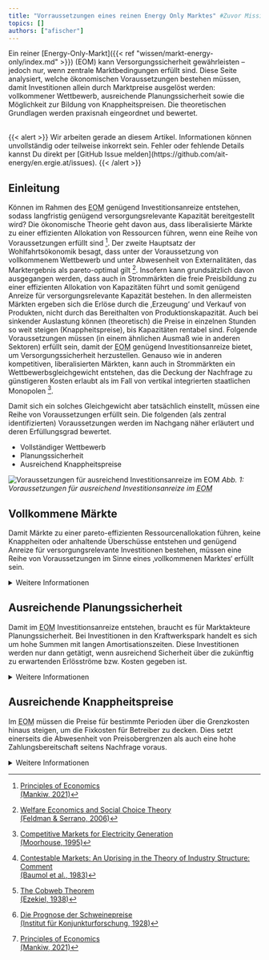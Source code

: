 ```yaml
---
title: "Vorraussetzungen eines reinen Energy Only Marktes" #Zuvor Missing Money - Qualitative Analyse
topics: []
authors: ["afischer"]
---
```

Ein reiner [Energy-Only-Markt]({{< ref "wissen/markt-energy-only/index.md" >}}) (EOM) kann Versorgungssicherheit gewährleisten – jedoch nur, wenn zentrale Marktbedingungen erfüllt sind. Diese Seite analysiert, welche ökonomischen Voraussetzungen bestehen müssen, damit Investitionen allein durch Marktpreise ausgelöst werden: vollkommener Wettbewerb, ausreichende Planungssicherheit sowie die Möglichkeit zur Bildung von Knappheitspreisen. Die theoretischen Grundlagen werden praxisnah eingeordnet und bewertet.

<br>
{{< alert >}}
Wir arbeiten gerade an diesem Artikel. Informationen können unvollständig oder teilweise inkorrekt sein. Fehler oder fehlende Details kannst Du direkt per [GitHub Issue melden](https://github.com/ait-energy/en.ergie.at/issues).
{{< /alert >}}

## Einleitung

Können im Rahmen des <abbr title="Energy-Only-Markt">EOM</abbr> genügend Investitionsanreize entstehen, sodass langfristig genügend versorgungsrelevante Kapazität bereitgestellt wird?
Die ökonomische Theorie geht davon aus, dass liberalisierte Märkte zu einer effizienten Allokation von Ressourcen führen, wenn eine Reihe von Voraussetzungen erfüllt sind [^1]. Der zweite Hauptsatz der Wohlfahrtsökonomik besagt, dass unter der Voraussetzung von vollkommenem Wettbewerb und unter Abwesenheit von Externalitäten, das Marktergebnis als pareto-optimal gilt [^2]. Insofern kann grundsätzlich davon ausgegangen werden, dass auch in Strommärkten die freie Preisbildung zu einer effizienten Allokation von Kapazitäten führt und somit genügend Anreize für versorgungsrelevante Kapazität bestehen.
In den allermeisten Märkten ergeben sich die Erlöse durch die ‚Erzeugung‘ und Verkauf von Produkten, nicht durch das Bereithalten von Produktionskapazität. Auch bei sinkender Auslastung können (theoretisch) die Preise in einzelnen Stunden so weit steigen (Knappheitspreise), bis Kapazitäten rentabel sind. Folgende Voraussetzungen müssen (in einem ähnlichen Ausmaß wie in anderen Sektoren) erfüllt sein, damit der <abbr title="Energy-Only-Markt">EOM</abbr> genügend Investitionsanreize bietet, um Versorgungssicherheit herzustellen. Genauso wie in anderen kompetitiven, liberalisierten Märkten, kann auch in Strommärkten ein Wettbewerbsgleichgewicht entstehen, das die Deckung der Nachfrage zu günstigeren Kosten erlaubt als im Fall von vertikal integrierten staatlichen Monopolen [^3].

Damit sich ein solches Gleichgewicht aber tatsächlich einstellt, müssen eine Reihe von Voraussetzungen erfüllt sein. Die folgenden (als zentral identifizierten) Voraussetzungen werden im Nachgang näher erläutert und deren Erfüllungsgrad bewertet.

- Vollständiger Wettbewerb
- Planungssicherheit
- Ausreichend Knappheitspreise

![Voraussetzungen für ausreichend Investitionsanreize im EOM](/images/voraussetzungen_eines_EOM/voraussetzungen_fuer_ausreichend_investitionsanreize_im_eom.jpg)
*Abb. 1: Voraussetzungen für ausreichend Investitionsanreize im <abbr title="Energy-Only-Markt">EOM</abbr>*


## Vollkommene Märkte

Damit Märkte zu einer pareto-effizienten Ressourcenallokation führen, keine Knappheiten oder anhaltende Überschüsse entstehen und genügend Anreize für versorgungsrelevante Investitionen bestehen, müssen eine Reihe von Voraussetzungen im Sinne eines ‚vollkommenen Marktes‘ erfüllt sein.
<details>
  <summary>Weitere Informationen</summary>

### Große Anzahl an Marktteilnehmer, Abwesenheit von Marktmacht

Damit Märkte effizient funktionieren, ist eine große (quasi unlimitierte) Anzahl an Marktakteuren notwendig. Diese theoretische Vorstellung ist in der Realität in den seltensten Fällen erfüllt. Selbst wenn diese Voraussetzung in der Realität nicht vollständig erfüllt ist, kann ausreichend Konkurrenz auf Angebotsseite auch durch andere Faktoren hinreichend erfüllt sein. Dazu müssen Märkte ‚bestreitbar‘ sein, d.h. der Markteintritt muss ‚vollkommen frei‘ bzw. der Marktaustritt muss ‚kostenlos‘ sein [^4]. Vor allem beim Marktaustritt müssen die versunkenen Kosten hinreichend gering sein. Unter nicht ausreichender Konkurrenz kann es zu Monopolbildungen kommen, die die Kapazitäten künstlich verknappen, und damit nicht ausreichend Kapazität zur Verfügung gestellt wird.

### Symmetrische Information

Die Marktteilnehmer müssen das Marktgeschehen sehr gut überblicken. Das bedeutet, Informationen über den Markt (die Eigenschaften des Gutes) sind ‚kostenlos‘ verfügbar, Verträge sind vollständig und ihre Erfüllung kann ‚kostenlos‘ durchgesetzt werden.

### Marktteilnehmer als Mengenanpasser

Eine klassische Voraussetzung für die Existenz eines nahezu vollkommenen Marktes ist, dass Marktteilnehmer als Preisnehmer und Mengenanpasser reagieren.

### Kurze Reaktionszeit

Marktteilnehmer müssen in der Lage sein, auf Marktänderungen ‚schnell‘ reagieren zu können. Zu lange Anpassungszeiten führen zu Situationen von anhaltendem oder wechselndem Überschuss/Knappheit. Beispiele dafür sind das ‚Cobweb Theorem‘ [^5] oder der ‚Schweinezyklus‘ [^6]. Im schlechtesten Fall führt ein zu starker zeitlicher Versatz zu einem Versorgungsengpass.

### Niedrige Transaktionskosten

Die Existenz von Transaktionskosten kann das Zustandekommen eines effizienten Marktergebnisses verunmöglichen. Nur wenn Austausch zwischen Marktteilnehmern kostengünstig möglich ist und Verträge kostengünstig zustande kommen können, führen Märkte zu einer effizienten Ressourcenallokation.

### Abwesenheit von Externalitäten

Sobald Externalitäten im Spiel sind, führen Märkte nicht mehr zu einer pareto-effizienten Allokation von Gütern und machen staatliche Eingriffe notwendig [^1]. Sobald Dritte (in positiver/negativer Weise) vom Marktgeschehen betroffen sind, kann über den Marktmechanismus keine pareto-effiziente Allokation mehr hergestellt werden.

</details>

## Ausreichende Planungssicherheit

Damit im <abbr title="Energy-Only-Markt">EOM</abbr> Investitionsanreize entstehen, braucht es für Marktakteure Planungssicherheit. Bei Investitionen in den Kraftwerkspark handelt es sich um hohe Summen mit langen Amortisationszeiten. Diese Investitionen werden nur dann getätigt, wenn ausreichend Sicherheit über die zukünftig zu erwartenden Erlösströme bzw. Kosten gegeben ist.

<details>
  <summary>Weitere Informationen</summary>

### Existenz liquider langfristiger Märkte

Die Liquidität von Forward-Märkten ist eine wichtige Voraussetzung, um Planbarkeit sowohl für die Erlöse als auch Kosten sicherzustellen. Darüber hinaus müssen die Vorlaufzeiten für Kraftwerksbau mit dem zur Verfügung stehenden Planungshorizont konsistent sein.

### Absehbarkeit von regulatorischen Eingriffen

Regulatorische Eingriffe und politische Interventionen in den Markt nehmen starken Einfluss auf die Planungssicherheit. Marktteilnehmer antizipieren Änderungen des regulatorischen Umfelds, was wiederum starken Einfluss auf die Investitionstätigkeit bzw. das Verhalten am Markt hat. Insofern braucht der Markt stabile und vorhersehbare Rahmenbedingungen.
</details>

## Ausreichende Knappheitspreise

Im <abbr title="Energy-Only-Markt">EOM</abbr> müssen die Preise für bestimmte Perioden über die Grenzkosten hinaus steigen, um die Fixkosten für Betreiber zu decken. Dies setzt einerseits die Abwesenheit von Preisobergrenzen als auch eine hohe Zahlungsbereitschaft seitens Nachfrage voraus.

<details>
  <summary>Weitere Informationen</summary>

### Keine expliziten Preisobergrenzen

Preise müssen Knappheiten anzeigen können, sodass sowohl das Angebot als auch die Nachfrage auf Preisspitzen reagieren können. Dazu dürfen keine expliziten Preisobergrenzen vorhanden sein. Um Marktmissbrauch zu verhindern kann eine sinnvolle Preisobergrenze die VOLL darstellen.

### Keine impliziten Preisobergrenzen

Damit in einem <abbr title="Energy-Only-Markt">EOM</abbr> ausreichend Investitionsanreize für versorgungsrelevante Kapazität zur Verfügung gestellt werden, muss der Markt in der Lage sein, Knappheiten durch hohe Preise anzeigen zu können. Daher dürfen keine impliziten Preisobergrenzen vorhanden sein. Anders formuliert, muss die gesellschaftliche/politische Akzeptanz von Preisspitzen gegeben sein.
Die folgenden Umstände können eine Konsequenz einer nicht vorhandenen Akzeptanz für hohe Preise sein:

- Ahndung von Knappheitspreisen durch die Regulierungsbehörde aufgrund von Verwechslung mit Marktmissbrauch
- Veröffentlichung von Preisgeboten (gesellschaftliche/politische Akzeptanz von Preisspitzen muss gegeben sein)

### Ausreichend Zahlungsbereitschaft

Hohe Knappheitspreise müssen durch Zahlungsbereitschaft der Konsumenten gedeckt sein. Direkt oder indirekt (nach Glättung durch einen Lieferanten) müssen Preisspitzen von den Strombezieher:innen bezahlt werden. Das Zustandekommen von Preisspitzen setzt insofern eine dementsprechende Zahlungsbereitschaft und Bewusstsein über das Entstehen von Preisspitzen voraus.

</details>


<!-- Fußnoten -->

[^1]: [Principles of Economics  
(Mankiw, 2021)](https://www.cengage.com/c/principles-of-economics-10e-mankiw/9780357722718//)

[^2]: [Welfare Economics and Social Choice Theory  
(Feldman & Serrano, 2006)](https://doi.org/10.1007/0-387-29368-X)

[^3]: [Competitive Markets for Electricity Generation  
(Moorhouse, 1995)](https://www.cato.org/sites/cato.org/files/serials/files/cato-journal/1995/1/cj14n3-3.pdf)

[^4]: [Contestable Markets: An Uprising in the Theory of Industry Structure: Comment  
(Baumol et al., 1983)](https://www.jstor.org/stable/1808144)

[^5]: [The Cobweb Theorem  
(Ezekiel, 1938)](https://doi.org/10.2307/1881734)

[^6]: [Die Prognose der Schweinepreise  
(Institut für Konjunkturforschung, 1928)](http://www.diw.de/documents/dokumentenarchiv/17/43353/viertel_1928.pdf)

